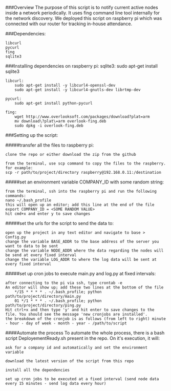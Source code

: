 ###Overview
The purpose of this script is to notify current active nodes inside a network periodically. It uses fing command line tool internally for the network discovery. We deployed this script on raspberry pi which was connected with our router for tracking in-house attendance.

###Dependencies:

    libcurl
    pycurl
    fing
    sqlite3

###Installing dependencies on raspberry pi:
    sqlite3:
        sudo apt-get install sqlite3
    
    libcurl:
        sudo apt-get install -y libcurl4-openssl-dev
        sudo apt-get install -y libcurl4-gnutls-dev librtmp-dev
    
    pycurl:
        sudo apt-get install python-pycurl
    
    fing:
        wget http://www.overlooksoft.com/packages/download?plat=arm
        mv download\?plat\=arm overlook-fing.deb
        sudo dpkg -i overlook-fing.deb
    
    
###Setting up the script:

#####transfer all the files to raspberry pi:

    clone the repo or either download the zip from the github
    
    from the terminal, use scp command to copy the files to the raspberry. for example:
    scp -r path/to/project/directory raspberry@192.168.0.11:/destination

#####set an environment variable COMPANY_ID with some random string:

    from the terminal, ssh into the raspberry pi and run the following commands:
    nano ~/.bash_profile
    this will open up an editor; add this line at the end of the file
    export COMPANY_ID = <SOME RANDOM VALUE>
    hit cmd+x and enter y to save changes
    
#####set the urls for the script to send the data to:

    open up the project in any text editor and navigate to base > Config.py
    change the variable BASE_ADDR to the base address of the server you want to data to be sent
    change the variable NODE_ADDR where the data regarding the nodes will be send at every fixed interval
    change the variable LOG_ADDR to where the log data will be sent at every fixed interval
    
#####set up cron jobs to execute main.py and log.py at fixed intervals:

    after connecting to the pi via ssh, type crontab -e
    An editor will show up; add these two lines at the bottom of the file
        */15 * * * * . ~/.bash_profile; python path/to/project/directory/main.py
        01 */1 * * * . ~/.bash_profile; python path/to/project/directory/ping.py
    Hit ctrl+x and then type 'y' and hit enter to save changes to the file. You should see the message 'new cronjobs are installed'.
    the breakdown of the cronjob is as follows (from left to right) minute - hour - day of week - month - year - /path/to/script

####Automate the process
To automate the whole process, there is a bash script DeployementReady.sh present in the repo. On it's execution, it will: 

    ask for a company id and automatically and set the environment variable
    
    download the latest version of the script from this repo
    
    install all the dependencies
    
    set up cron jobs to be executed at a fixed interval (send node data every 15 minutes - send log data every hour)